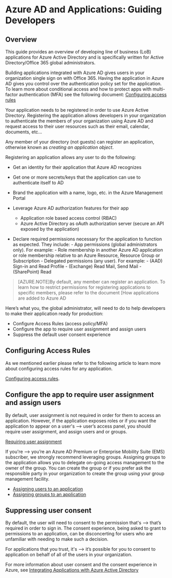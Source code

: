 <properties
	pageTitle="Azure AD and Applications: Guiding Developers | Windows Azure"
	description="Written for the IT Pro, this article provides guidelines for integrating Azure applications with Active Directory."
	services="active-directory"
	documentationCenter=""
	authors="IHenkel"
	manager="stevenpo"
	editor=""/>

<tags
	ms.service="active-directory"
	ms.date="10/09/2015"
	wacn.date=""/>

# Azure AD and Applications: Guiding Developers

## Overview

This guide provides an overview of developing line of business (LoB) applications for Azure Active Directory and is specifically written for Active Directory/Office 365 global administrators.

Building applications integrated with Azure AD gives users in your organization single sign on with Office 365. Having the application in Azure AD gives you control over the authentication policy set for the application. To learn more about conditional access and how to protect apps with multi-factor authentication (MFA) see the following document: [Configuring access rules](/documentation/articles/active-directory-conditional-access-azuread-connected-apps)

Your application needs to be registered in order to use Azure Active Directory. Registering the application allows developers in your organization to authenticate the members of your organization using Azure AD and request access to their user resources such as their email, calendar, documents, etc…

Any member of your directory (not guests) can register an application, otherwise known as *creating an application object*.

Registering an application allows any user to do the following:

- Get an identity for their application that Azure AD recognizes
- Get one or more secrets/keys that the application can use to authenticate itself to AD
- Brand the application with a name, logo, etc. in the Azure Management Portal
- Leverage Azure AD authorization features for their app
  - Application role based access control (RBAC)
  - Azure Active Directory as oAuth authorization server (secure an API exposed by the application)

- Declare required permissions necessary for the application to function as expected. They include:
	  - App permissions (global administrators only). For example:
	    - Role membership in another Azure AD application or role membership relative to an Azure Resource, Resource Group or Subscription
	  - Delegated permissions (any user). For example:
	    - (AAD) Sign-in and Read Profile
	    - (Exchange) Read Mail, Send Mail
	    - (SharePoint) Read

> [AZURE.NOTE]By default, any member can register an application. To learn how to restrict permissions for registering applications to specific members, please refer to the document [How applications are added to Azure AD

<!-- deleted by customization
Here's what you, the global administrator, will need to do to help developers to make their application ready for production:
-->
<!-- keep by customization: begin -->
<!-- deleted by customization Here's --><!-- keep by customization: begin --> Here’s <!-- keep by customization: end --> what you, the global administrator, will need to do to help developers to make their application ready for production:
<!-- keep by customization: end -->

- Configure Access Rules (access policy/MFA)
- Configure the app to require user assignment and assign users
- Suppress the default user consent experience

## Configuring Access Rules

As we mentioned earlier please refer to the following article to learn more about configuring access rules for any application.

[Configuring access rules](/documentation/articles/active-directory-conditional-access-azuread-connected-apps).

## Configure the app to require user assignment and assign users

By default, user assignment is not required in order for them to access an application. However, if the application exposes roles or if you want the application to appear on a <!-- keep by customization: begin --><!-- deleted by customization <!-- keep by customization: end --> user's <!-- keep by customization: begin --> --><!-- keep by customization: begin --> user’s <!-- keep by customization: end --><!-- keep by customization: end --> access panel, you should require user assignment, and assign users and or groups.

[Requiring user assignment](/documentation/articles/active-directory-applications-guiding-developers-requiring-user-assignment)

If <!-- keep by customization: begin --><!-- deleted by customization <!-- keep by customization: end --> you're <!-- keep by customization: begin --> --><!-- keep by customization: begin --> you’re <!-- keep by customization: end --><!-- keep by customization: end --> an Azure AD Premium or Enterprise Mobility Suite (EMS) subscriber, we strongly recommend leveraging groups. Assigning groups to the application allows you to delegate on-going access management to the owner of the group. You can create the group or if you prefer ask the responsible party in your organization to create the group using your group management facility.

- [Assigning users to an application](/documentation/articles/active-directory-applications-guiding-developers-assigning-users)
- [Assigning groups to an application](/documentation/articles/active-directory-applications-guiding-developers-assigning-groups)

## Suppressing user consent

By default, the user will need to consent to the permission <!-- keep by customization: begin --><!-- deleted by customization <!-- keep by customization: end --> that's <!-- keep by customization: begin --> --><!-- keep by customization: begin --> that’s <!-- keep by customization: end --><!-- keep by customization: end --> required in order to sign in. The consent experience, being asked to grant to permissions to an application, can be disconcerting for users who are unfamiliar with needing to make such a decision.

For applications that you trust, <!-- keep by customization: begin --><!-- deleted by customization <!-- keep by customization: end --> it's <!-- keep by customization: begin --> --><!-- keep by customization: begin --> it’s <!-- keep by customization: end --><!-- keep by customization: end --> possible for you to consent to application on behalf of all of the users in your organization.

For more information about user consent and the consent experience in Azure, see [Integrating Applications with Azure Active Directory](/documentation/articles/active-directory-integrating-applications)
